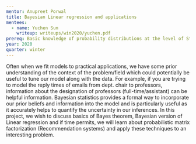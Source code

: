 ```yaml
---
mentor: Anupreet Porwal
title: Bayesian Linear regression and applications
mentees:
  - name: Yuchen Sun
    writeup: writeups/win2020/yuchen.pdf
prereq: Basic knowledge of probability distributions at the level of Stat 394 or Stat 340. Knowledge of Linear Algebra is essential for this project. Familiarity with a programming language may be helpful.
year: 2020
quarter: winter
---
```

Often when we fit models to practical applications, we have some prior understanding of the context of the problem/field which could potentially be useful to tune our model along with the data. For example, if you are trying to model the reply times of emails from dept. chair to professors, information about the designation of professors (full-time/assistant) can be helpful information. Bayesian statistics provides a formal way to incorporate our prior beliefs and information into the model and is particularly useful as it accurately helps to quantify the uncertainty in our inferences. In this project, we wish to discuss basics of Bayes theorem, Bayesian version of Linear regression and if time permits, we will learn about probabilistic matrix factorization (Recommendation systems) and apply these techniques to an interesting problem.
